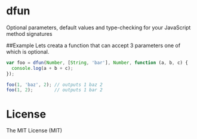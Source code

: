 # dfun
Optional parameters, default values and type-checking for your JavaScript method signatures

##Example
Lets creata a function that can accept 3 parameters one of which is optional.
```js
var foo = dfun(Number, [String, 'bar'], Number, function (a, b, c) {
  console.log(a + b + c);
});

foo(1, 'baz', 2); // outputs 1 baz 2
foo(1, 2);        // outputs 1 bar 2
```

License
========

The MIT License (MIT)
